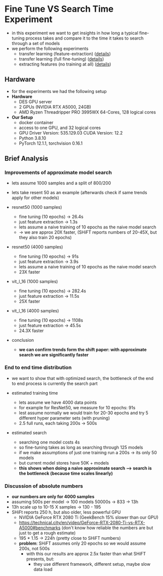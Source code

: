 # Fine Tune VS Search Time Experiment

- in this experiment we want to get insights in how long a typical fine-tuning process takes and compare it to the time
  it takes to search through a set of models
- we perform the following experiments
    - transfer learning (feature-extraction) ([details](./fine_tuning))
    - transfer learning (full fine-tuning) ([details](./fine_tuning))
    - extracting features (no training at all) ([details](./calc_features))

## Hardware

- for the experiments we had the following setup
- **Hardware**
    - DES GPU server
    - 2 GPUs (NVIDIA RTX A5000, 24GB)
    - AMD Ryzen Threadripper PRO 3995WX 64-Cores, 128 logical cores
- **Our Setup**
    - docker container
    - access to one GPU, and 32 logical cores
    - GPU Driver Version: 535.129.03 CUDA Version: 12.2
    - Python 3.8.10
    - PyTorch 12.1.1, torchvision 0.16.1

## Brief Analysis

### Improvements of approximate model search

- lets assume 1000 samples and a split of 800/200
- lets take resent 50 as an example (afterwards check if same trends apply for other models)

- resnet50 (1000 samples)
    - fine tuning (10 epochs) -> 26.4s
    - just feature extraction -> 1.3s
    - lets assume a naive training of 10 epochs as the naive model search
    - -> we are approx 20X faster, (SHiFT reports numbers of 20-45X, but they also train 20 epochs)

- resnet50 (4000 samples)
    - fine tuning (10 epochs) -> 91s
    - just feature extraction -> 3.9s
    - lets assume a naive training of 10 epochs as the naive model search
    - 23X faster


- vit_l_16 (1000 samples)
    - fine tuning (10 epochs) -> 282.4s
    - just feature extraction -> 11.5s
    - 25X faster


- vit_l_16 (4000 samples)
    - fine tuning (10 epochs) -> 1108s
    - just feature extraction -> 45.5s
    - 24.3X faster

- conclusion
    - **we can confirm trends form the shift paper: with approximate search we are significantly faster**

### End to end time distribution

- we want to show that with optimized search, the bottleneck of the end to end process is currently the search part

- estimated training time
    - lets assume we have 4000 data points
    - for example for ResNet50, we measure for 10 epochs: 91s
    - lest assume normally we would train for 20-30 epochs and try 5 different hyper parameter sets (with pruning)
    - 2.5 full runs, each taking 200s -> 500s

- estimated search
    - searching one model costs 4s
    - so fine-tuning takes as long as searching through 125 models
    - if we make assumptions of just one training run a 200s -> its only 50 models
    - but current model stores have 50K + models
    - **this shows when doing a naive approximate search --> search is the bottleneck (because time scales linearly)**

### Discussion of absolute numbers

- **our numbers are only for 4000 samples**
- assuming 500s per model -> 100 models 50000s -> 833 -> 13h
- 13h scale up to 10-15 X samples -> 130 - 195
- SHiFt reports 250 h, but also older, less powerful GPU
    - NVIDIA GeForce RTX 2080 Ti (GeekBench 15% slower than our GPU)
    - https://technical.city/en/video/GeForce-RTX-2080-Ti-vs-RTX-A5000#benchmarks (don't know how reliable the numbers
      are but just to get a rough estimate)
    - 195 * 1.15 -> 224h (pretty close to SHiFT numbers)
    - **problem**: SHiFT assumes only 20 epochs so we would assume 200s, not 500s
      - with this our results are approx 2.5x faster than what SHiFT presents, but:
        - they use different framework, different setup, maybe slow data load


































